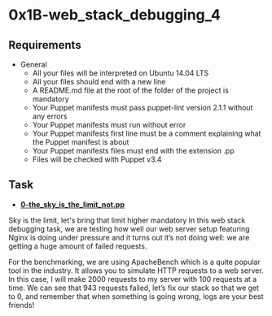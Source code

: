 # 0x1B-web_stack_debugging_4

## Requirements
* General
	- All your files will be interpreted on Ubuntu 14.04 LTS
	- All your files should end with a new line
	- A README.md file at the root of the folder of the project is mandatory
	- Your Puppet manifests must pass puppet-lint version 2.1.1 without any errors
	- Your Puppet manifests must run without error
	- Your Puppet manifests first line must be a comment explaining what the Puppet manifest is about
	- Your Puppet manifests files must end with the extension .pp
	- Files will be checked with Puppet v3.4

## Task
- [**0-the_sky_is_the_limit_not.pp**](0-the_sky_is_the_limit_not.pp)

Sky is the limit, let's bring that limit higher
mandatory
In this web stack debugging task, we are testing how well our web server setup featuring Nginx is doing under pressure and it turns out it’s not doing well: we are getting a huge amount of failed requests.

For the benchmarking, we are using ApacheBench which is a quite popular tool in the industry. It allows you to simulate HTTP requests to a web server. In this case, I will make 2000 requests to my server with 100 requests at a time. We can see that 943 requests failed, let’s fix our stack so that we get to 0, and remember that when something is going wrong, logs are your best friends!
